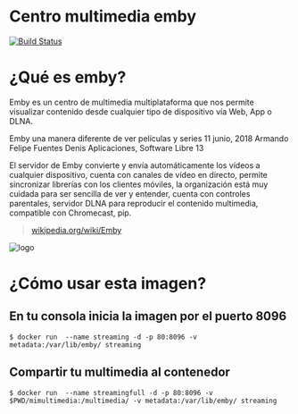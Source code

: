 # Centro multimedia emby

[![Build Status](https://neytor.com)](https://hub.docker.com/r/neytor/emby-neytor)

# ¿Qué es  emby?

Emby es un centro de multimedia multiplataforma que nos permite visualizar contenido desde cualquier tipo de dispositivo vía Web, App o DLNA.

Emby una manera diferente de ver películas y series
11 junio, 2018 Armando Felipe Fuentes Denis Aplicaciones, Software Libre 13

El servidor de Emby convierte y envía automáticamente los vídeos a cualquier dispositivo, cuenta con canales de vídeo en directo, permite sincronizar librerías con los clientes móviles, la organización está muy cuidada para ser sencilla de ver y entender, cuenta con controles parentales, servidor DLNA para reproducir el contenido multimedia, compatible con Chromecast, pip.

> [wikipedia.org/wiki/Emby](https://en.wikipedia.org/wiki/Emby)

![logo](https://goo.gl/images/F2VGkj)

# ¿Cómo usar esta imagen?

## En tu consola inicia la imagen por el puerto 8096

```console
$ docker run  --name streaming -d -p 80:8096 -v metadata:/var/lib/emby/ streaming
```

## Compartir tu multimedia al contenedor

```console
$ docker run  --name streamingfull -d -p 80:8096 -v $PWD/mimultimedia:/multimedia/ -v metadata:/var/lib/emby/ streaming
```
